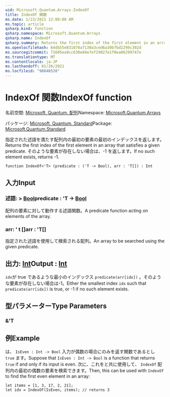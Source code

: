 ```yaml
---
uid: Microsoft.Quantum.Arrays.IndexOf
title: IndexOf 関数
ms.date: 1/23/2021 12:00:00 AM
ms.topic: article
qsharp.kind: function
qsharp.namespace: Microsoft.Quantum.Arrays
qsharp.name: IndexOf
qsharp.summary: Returns the first index of the first element in an array that satisfies a given predicate. If no such element exists, returns -1.
ms.openlocfilehash: 64db55e831078a7130a3ced6a30bfbd2299c392d
ms.sourcegitcommit: 71605ea9cc630e84e7ef29027e1f0ea06299747e
ms.translationtype: MT
ms.contentlocale: ja-JP
ms.lasthandoff: 01/26/2021
ms.locfileid: "98848520"
---
```

# <a name="indexof-function"></a><span data-ttu-id="72cb8-102">IndexOf 関数</span><span class="sxs-lookup"><span data-stu-id="72cb8-102">IndexOf function</span></span>

<span data-ttu-id="72cb8-103">名前空間: [Microsoft. Quantum. 配列](xref:Microsoft.Quantum.Arrays)</span><span class="sxs-lookup"><span data-stu-id="72cb8-103">Namespace: [Microsoft.Quantum.Arrays](xref:Microsoft.Quantum.Arrays)</span></span>

<span data-ttu-id="72cb8-104">パッケージ: [Microsoft. Quantum. Standard](https://nuget.org/packages/Microsoft.Quantum.Standard)</span><span class="sxs-lookup"><span data-stu-id="72cb8-104">Package: [Microsoft.Quantum.Standard](https://nuget.org/packages/Microsoft.Quantum.Standard)</span></span>


<span data-ttu-id="72cb8-105">指定された述語を満たす配列内の最初の要素の最初のインデックスを返します。</span><span class="sxs-lookup"><span data-stu-id="72cb8-105">Returns the first index of the first element in an array that satisfies a given predicate.</span></span> <span data-ttu-id="72cb8-106">そのような要素が存在しない場合は、-1 を返します。</span><span class="sxs-lookup"><span data-stu-id="72cb8-106">If no such element exists, returns -1.</span></span>

```qsharp
function IndexOf<'T> (predicate : ('T -> Bool), arr : 'T[]) : Int
```


## <a name="input"></a><span data-ttu-id="72cb8-107">入力</span><span class="sxs-lookup"><span data-stu-id="72cb8-107">Input</span></span>

### <a name="predicate--t---bool"></a><span data-ttu-id="72cb8-108">述語: > [Bool](xref:microsoft.quantum.lang-ref.bool)</span><span class="sxs-lookup"><span data-stu-id="72cb8-108">predicate : 'T -> [Bool](xref:microsoft.quantum.lang-ref.bool)</span></span>

<span data-ttu-id="72cb8-109">配列の要素に対して動作する述語関数。</span><span class="sxs-lookup"><span data-stu-id="72cb8-109">A predicate function acting on elements of the array.</span></span>


### <a name="arr--t"></a><span data-ttu-id="72cb8-110">arr: ' t []</span><span class="sxs-lookup"><span data-stu-id="72cb8-110">arr : 'T[]</span></span>

<span data-ttu-id="72cb8-111">指定された述語を使用して検索される配列。</span><span class="sxs-lookup"><span data-stu-id="72cb8-111">An array to be searched using the given predicate.</span></span>



## <a name="output--int"></a><span data-ttu-id="72cb8-112">出力: [Int](xref:microsoft.quantum.lang-ref.int)</span><span class="sxs-lookup"><span data-stu-id="72cb8-112">Output : [Int](xref:microsoft.quantum.lang-ref.int)</span></span>

<span data-ttu-id="72cb8-113">`idx`が true であるような最小のインデックス `predicate(arr[idx])` 。そのような要素が存在しない場合は-1。</span><span class="sxs-lookup"><span data-stu-id="72cb8-113">Either the smallest index `idx` such that `predicate(arr[idx])` is true, or -1 if no such element exists.</span></span>

## <a name="type-parameters"></a><span data-ttu-id="72cb8-114">型パラメーター</span><span class="sxs-lookup"><span data-stu-id="72cb8-114">Type Parameters</span></span>

### <a name="t"></a><span data-ttu-id="72cb8-115">&</span><span class="sxs-lookup"><span data-stu-id="72cb8-115">'T</span></span>



## <a name="example"></a><span data-ttu-id="72cb8-116">例</span><span class="sxs-lookup"><span data-stu-id="72cb8-116">Example</span></span>

<span data-ttu-id="72cb8-117">は、 `IsEven : Int -> Bool` 入力が偶数の場合にのみを返す関数であるとし `true` ます。</span><span class="sxs-lookup"><span data-stu-id="72cb8-117">Suppose that `IsEven : Int -> Bool` is a function that returns `true` if and only if its input is even.</span></span> <span data-ttu-id="72cb8-118">次に、これをと共に使用して、 `IndexOf` 配列内の最初の偶数の要素を検索できます。</span><span class="sxs-lookup"><span data-stu-id="72cb8-118">Then, this can be used with `IndexOf` to find the first even element in an array:</span></span>

```qsharp
let items = [1, 3, 17, 2, 21];
let idx = IndexOf(IsEven, items); // returns 3
```